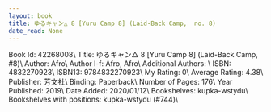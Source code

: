 ```yaml
---
layout: book
title: ゆるキャン△ 8 [Yuru Camp 8] (Laid-Back Camp,  no. 8)
date_read: None
---
```


Book Id: 42268008\ 
Title: ゆるキャン△ 8 [Yuru Camp 8] (Laid-Back Camp, #8)\ 
Author: Afro\ 
Author l-f: Afro, Afro\ 
Additional Authors: \ 
ISBN: 4832270923\ 
ISBN13: 9784832270923\ 
My Rating: 0\ 
Average Rating: 4.38\ 
Publisher: 芳文社\ 
Binding: Paperback\ 
Number of Pages: 176\ 
Year Published: 2019\ 
Date Added: 2020/01/12\ 
Bookshelves: kupka-wstydu\ 
Bookshelves with positions: kupka-wstydu (#744)\ 

